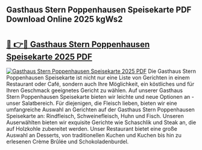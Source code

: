 ## Gasthaus Stern Poppenhausen Speisekarte PDF Download Online 2025 kgWs2

# <h2><a href="http://gc9dm1.nevu.top/?p=Gasthaus+Stern+Poppenhausen+Speisekarte">🔗 👉🔴 Gasthaus Stern Poppenhausen Speisekarte 2025 PDF</a></h2>

[![Gasthaus Stern Poppenhausen Speisekarte 2025 PDF](https://i.imgur.com/dBaPXMq.png)](http://gc9dm1.nevu.top/?p=Gasthaus+Stern+Poppenhausen+Speisekarte)
Die Gasthaus Stern Poppenhausen Speisekarte ist nicht nur eine Liste von Gerichten in einem Restaurant oder Café, sondern auch Ihre Möglichkeit, ein köstliches und für Ihren Geschmack geeignetes Gericht zu wählen. Auf unserer Gasthaus Stern Poppenhausen Speisekarte bieten wir leichte und neue Optionen an - unser Salatbereich. Für diejenigen, die Fleisch lieben, bieten wir eine umfangreiche Auswahl an Gerichten auf der Gasthaus Stern Poppenhausen Speisekarte an: Rindfleisch, Schweinefleisch, Huhn und Fisch. Unseren Auserwählten bieten wir exquisite Gerichte wie Schaschlik und Steak an, die auf Holzkohle zubereitet werden. Unser Restaurant bietet eine große Auswahl an Desserts, von traditionellen Kuchen und Kuchen bis hin zu erlesenen Crème Brûlée und Schokoladenburdel.
